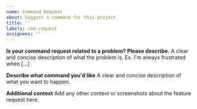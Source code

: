 ```yaml
---
name: Command Request
about: Suggest a command for this project
title: ''
labels: cmd-request
assignees: ''
---
```


**Is your command request related to a problem? Please describe.** A clear and
concise description of what the problem is. Ex. I'm always frustrated when [...]

**Describe what command you'd like** A clear and concise description of what you
want to happen.

**Additional context** Add any other context or screenshots about the feature
request here.
